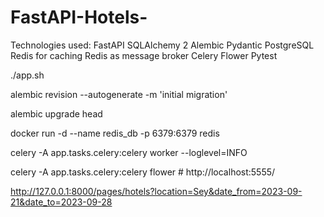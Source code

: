 # FastAPI-Hotels-

Technologies used:
FastAPI
SQLAlchemy 2
Alembic
Pydantic
PostgreSQL
Redis for caching
Redis as message broker
Celery
Flower
Pytest

./app.sh

alembic revision --autogenerate -m 'initial migration'

alembic upgrade head

docker run -d --name redis_db -p 6379:6379 redis  

celery -A app.tasks.celery:celery worker --loglevel=INFO

celery -A app.tasks.celery:celery flower  # http://localhost:5555/

http://127.0.0.1:8000/pages/hotels?location=Sey&date_from=2023-09-21&date_to=2023-09-28

